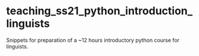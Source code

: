 # teaching_ss21_python_introduction_linguists
Snippets for preparation of a ~12 hours  introductory python course for linguists.

